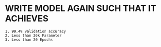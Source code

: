 # WRITE MODEL AGAIN SUCH THAT IT ACHIEVES
    1. 99.4% validation accuracy
    2. Less than 20k Parameter
    3. Less than 20 Epochs